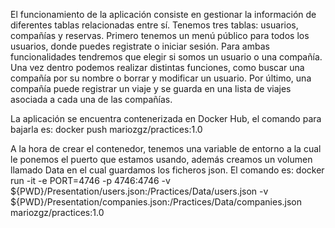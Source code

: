 El funcionamiento de la aplicación consiste en gestionar la información de diferentes tablas relacionadas entre sí. Tenemos tres tablas: usuarios, compañías y reservas.
Primero tenemos un menú público para todos los usuarios, donde puedes registrate o iniciar sesión. Para ambas funcionalidades tendremos que elegir si somos un usuario o una compañía.
Una vez dentro podemos realizar distintas funciones, como buscar una compañía por su nombre o borrar y modificar un usuario. 
Por último, una compañía puede registrar un viaje y se guarda en una lista de viajes asociada a cada una de las compañías.

La aplicación se encuentra contenerizada en Docker Hub, el comando para bajarla es: docker push mariozgz/practices:1.0

A la hora de crear el contenedor, tenemos una variable de entorno a la cual le ponemos el puerto que estamos usando, además creamos un volumen llamado Data en el cual guardamos los ficheros json. El comando es:
docker run -it -e PORT=4746 -p 4746:4746 -v ${PWD}/Presentation/users.json:/Practices/Data/users.json -v ${PWD}/Presentation/companies.json:/Practices/Data/companies.json mariozgz/practices:1.0
